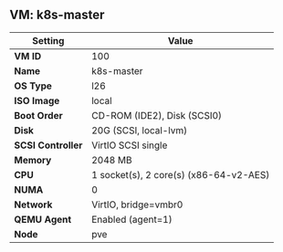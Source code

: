 ## VM: k8s-master

| Setting          | Value                            |
|------------------|----------------------------------|
| **VM ID**        | 100                            |
| **Name**         | k8s-master                          |
| **OS Type**      | l26                          |
| **ISO Image**    |  local                             |
| **Boot Order**   | CD-ROM (IDE2), Disk (SCSI0)      |
| **Disk**         | 20G (SCSI, local-lvm)          |
| **SCSI Controller** | VirtIO SCSI single            |
| **Memory**       | 2048 MB                     |
| **CPU**          | 1 socket(s), 2 core(s) (x86-64-v2-AES) |
| **NUMA**         | 0                            |
| **Network**      | VirtIO, bridge=vmbr0           |
| **QEMU Agent**   | Enabled (agent=1)           |
| **Node**         | pve                            |

